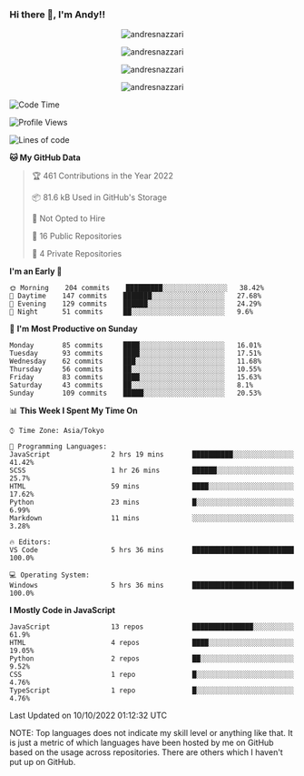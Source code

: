 ### Hi there 👋, I'm Andy!!

<p align="center" >
  <img src="https://github-profile-trophy.vercel.app/?username=AndresNazzari&theme=dracula&column=-1" alt="andresnazzari"/>
</p>

<p align="center">
  <img  src="https://github-readme-stats.vercel.app/api?username=AndresNazzari&count_private=true&show_icons=true&theme=dracula" alt="andresnazzari"/>
</p>
<p align="center">
  <img  src="https://github-readme-stats.vercel.app/api/top-langs/?username=AndresNazzari&layout=compact" alt="andresnazzari"/>
</p>
<p align="center" >
  <img src="https://github-readme-stats.vercel.app/api/wakatime?username=AndresNazzari" alt="andresnazzari"/>
</p>

<!--START_SECTION:waka-->
![Code Time](http://img.shields.io/badge/Code%20Time-205%20hrs%2032%20mins-blue)

![Profile Views](http://img.shields.io/badge/Profile%20Views-0-blue)

![Lines of code](https://img.shields.io/badge/From%20Hello%20World%20I%27ve%20Written-291%20Thousand%20lines%20of%20code-blue)

**🐱 My GitHub Data** 

> 🏆 461 Contributions in the Year 2022
 > 
> 📦 81.6 kB Used in GitHub's Storage 
 > 
> 🚫 Not Opted to Hire
 > 
> 📜 16 Public Repositories 
 > 
> 🔑 4 Private Repositories  
 > 
**I'm an Early 🐤** 

```text
🌞 Morning    204 commits    █████████░░░░░░░░░░░░░░░░   38.42% 
🌆 Daytime    147 commits    ███████░░░░░░░░░░░░░░░░░░   27.68% 
🌃 Evening    129 commits    ██████░░░░░░░░░░░░░░░░░░░   24.29% 
🌙 Night      51 commits     ██░░░░░░░░░░░░░░░░░░░░░░░   9.6%

```
📅 **I'm Most Productive on Sunday** 

```text
Monday       85 commits     ████░░░░░░░░░░░░░░░░░░░░░   16.01% 
Tuesday      93 commits     ████░░░░░░░░░░░░░░░░░░░░░   17.51% 
Wednesday    62 commits     ███░░░░░░░░░░░░░░░░░░░░░░   11.68% 
Thursday     56 commits     ██░░░░░░░░░░░░░░░░░░░░░░░   10.55% 
Friday       83 commits     ████░░░░░░░░░░░░░░░░░░░░░   15.63% 
Saturday     43 commits     ██░░░░░░░░░░░░░░░░░░░░░░░   8.1% 
Sunday       109 commits    █████░░░░░░░░░░░░░░░░░░░░   20.53%

```


📊 **This Week I Spent My Time On** 

```text
⌚︎ Time Zone: Asia/Tokyo

💬 Programming Languages: 
JavaScript               2 hrs 19 mins       ██████████░░░░░░░░░░░░░░░   41.42% 
SCSS                     1 hr 26 mins        ██████░░░░░░░░░░░░░░░░░░░   25.7% 
HTML                     59 mins             ████░░░░░░░░░░░░░░░░░░░░░   17.62% 
Python                   23 mins             █░░░░░░░░░░░░░░░░░░░░░░░░   6.99% 
Markdown                 11 mins             ░░░░░░░░░░░░░░░░░░░░░░░░░   3.28%

🔥 Editors: 
VS Code                  5 hrs 36 mins       █████████████████████████   100.0%

💻 Operating System: 
Windows                  5 hrs 36 mins       █████████████████████████   100.0%

```

**I Mostly Code in JavaScript** 

```text
JavaScript               13 repos            ███████████████░░░░░░░░░░   61.9% 
HTML                     4 repos             ████░░░░░░░░░░░░░░░░░░░░░   19.05% 
Python                   2 repos             ██░░░░░░░░░░░░░░░░░░░░░░░   9.52% 
CSS                      1 repo              █░░░░░░░░░░░░░░░░░░░░░░░░   4.76% 
TypeScript               1 repo              █░░░░░░░░░░░░░░░░░░░░░░░░   4.76%

```



 Last Updated on 10/10/2022 01:12:32 UTC
<!--END_SECTION:waka-->

NOTE: Top languages does not indicate my skill level or anything like that. It is just a metric of which languages have been hosted by me on GitHub based on the usage across repositories. There are others which I haven't put up on GitHub.

<!-- Here are some ideas to get you started:

-   🔭 I’m currently working on ...
-   🌱 I’m currently learning ...
-   👯 I’m looking to collaborate on ...
-   🤔 I’m looking for help with ...
-   💬 Ask me about ...
-   📫 How to reach me: ...
-   😄 Pronouns: ...
-   ⚡ Fun fact: ... -->
